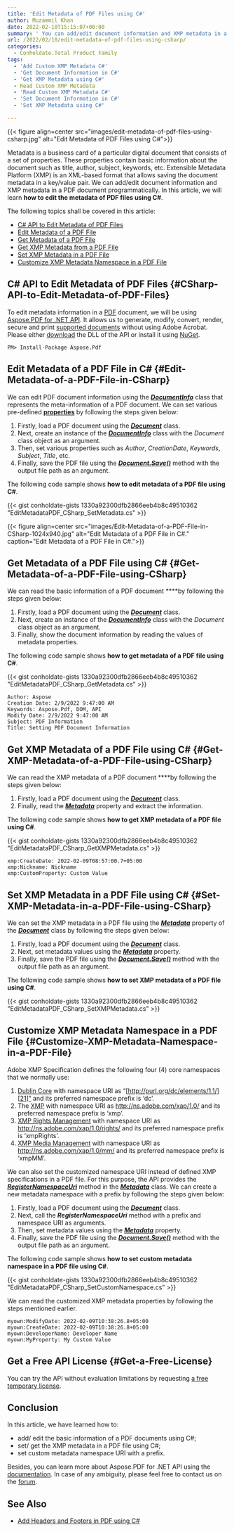 ```yaml
---
title: 'Edit Metadata of PDF Files using C#'
author: Muzammil Khan
date: 2022-02-10T15:15:07+00:00
summary: ' You can add/edit document information and XMP metadata in a PDF document programmatically. In this article, you will learn **how to edit the metadata of PDF files using C#**.'
url: /2022/02/10/edit-metadata-of-pdf-files-using-csharp/
categories:
  - Conholdate.Total Product Family
tags:
  - 'Add Custom XMP Metadata C#'
  - 'Get Document Information in C#'
  - 'Get XMP Metadata using C#'
  - Read Custom XMP Metadata
  - 'Read Custom XMP Metadata C#'
  - 'Set Document Information in C#'
  - 'Set XMP Metadata using C#'

---
```



{{< figure align=center src="images/edit-metadata-of-pdf-files-using-csharp.jpg" alt="Edit Metadata of PDF Files using C#">}}
 

Metadata is a business card of a particular digital doc­ument that consists of a set of properties. These properties contain basic information about the document such as title, author, subject, keywords, etc. Extensible Metadata Platform (XMP) is an XML-based for­mat that allows saving the document metadata in a key/value pair. We can add/edit document information and XMP metadata in a PDF document programmatically. In this article, we will learn **how to edit the metadata of PDF files using C#**.

The following topics shall be covered in this article:

  * [C# API to Edit Metadata of PDF Files][2]
  * [Edit Metadata of a PDF File][3]
  * [Get Metadata of a PDF File][4]
  * [Get XMP Metadata from a PDF File][5]
  * [Set XMP Metadata in a PDF File][6]
  * [Customize XMP Metadata Namespace in a PDF File][7]

## C# API to Edit Metadata of PDF Files {#CSharp-API-to-Edit-Metadata-of-PDF-Files}

To edit metadata information in a [PDF][8] document, we will be using [Aspose.PDF for .NET API][9]. It allows us to generate, modify, convert, render, secure and print [supported documents][10] without using Adobe Acrobat. Please either [download][11] the DLL of the API or install it using [NuGet][12].

```
PM> Install-Package Aspose.Pdf
```

## Edit Metadata of a PDF File in C# {#Edit-Metadata-of-a-PDF-File-in-CSharp}

We can edit PDF document information using the **_[DocumentInfo][13]_** class that represents the meta-information of a PDF document. We can set various pre-defined **[properties][14]** by following the steps given below:

  1. Firstly, load a PDF document using the [**_Document_**][15] class.
  2. Next, create an instance of the **_[DocumentInfo][13]_** class with the _Document_ class object as an argument.
  3. Then, set various properties such as _Author_, _CreationDate_, _Keywords_, _Subject_, _Title_, etc.
  4. Finally, save the PDF file using the **_[Document.Save()][16]_** method with the output file path as an argument.

The following code sample shows **how to edit metadata of a PDF file using C#**.

{{< gist conholdate-gists 1330a92300dfb2866eeb4b8c49510362 "EditMetadataPDF_CSharp_SetMetadata.cs" >}}

{{< figure align=center src="images/Edit-Metadata-of-a-PDF-File-in-CSharp-1024x940.jpg" alt="Edit Metadata of a PDF File in C#." caption="Edit Metadata of a PDF File in C#.">}}
 

## Get Metadata of a PDF File using C# {#Get-Metadata-of-a-PDF-File-using-CSharp}

We can read the basic information of a PDF document ****by following the steps given below:

  1. Firstly, load a PDF document using the [**_Document_**][15] class.
  2. Next, create an instance of the **_[DocumentInfo][13]_** class with the _Document_ class object as an argument.
  3. Finally, show the document information by reading the values of metadata properties.

The following code sample shows **how to get metadata of a PDF file using C#**.

{{< gist conholdate-gists 1330a92300dfb2866eeb4b8c49510362 "EditMetadataPDF_CSharp_GetMetadata.cs" >}}

```
Author: Aspose
Creation Date: 2/9/2022 9:47:00 AM
Keywords: Aspose.Pdf, DOM, API
Modify Date: 2/9/2022 9:47:00 AM
Subject: PDF Information
Title: Setting PDF Document Information
```

## Get XMP Metadata of a PDF File using C# {#Get-XMP-Metadata-of-a-PDF-File-using-CSharp}

We can read the XMP metadata of a PDF document ****by following the steps given below:

  1. Firstly, load a PDF document using the [**_Document_**][15] class.
  2. Finally, read the [**_Metadata_**][18] property and extract the information.

The following code sample shows **how to get XMP metadata of a PDF file using C#**.

{{< gist conholdate-gists 1330a92300dfb2866eeb4b8c49510362 "EditMetadataPDF_CSharp_GetXMPMetadata.cs" >}}

```
xmp:CreateDate: 2022-02-09T08:57:00.7+05:00
xmp:Nickname: Nickname
xmp:CustomProperty: Custom Value
```

## Set XMP Metadata in a PDF File using C# {#Set-XMP-Metadata-in-a-PDF-File-using-CSharp}

We can set the XMP metadata in a PDF file using the **_[Metadata][18]_** property of the **_[Document][19]_** class by following the steps given below:

  1. Firstly, load a PDF document using the [**_Document_**][15] class.
  2. Next, set metadata values using the [**_Metadata_**][18] property.
  3. Finally, save the PDF file using the **_[Document.Save()][16]_** method with the output file path as an argument.

The following code sample shows **how to set XMP metadata of a PDF file using C#**.

{{< gist conholdate-gists 1330a92300dfb2866eeb4b8c49510362 "EditMetadataPDF_CSharp_SetXMPMetadata.cs" >}}

## Customize XMP Metadata Namespace in a PDF File {#Customize-XMP-Metadata-Namespace-in-a-PDF-File}

Adobe XMP Specification defines the following four (4) core namespaces that we normally use:

  1. [Dublin Core][20] with namespace URI as “[http://purl.org/dc/elements/1.1/][21]” and its preferred namespace prefix is ‘dc’.
  2. The [XMP][22] with namespace URI as http://ns.adobe.com/xap/1.0/ and its preferred namespace prefix is ‘xmp’.
  3. [XMP Rights Management][24] with namespace URI as http://ns.adobe.com/xap/1.0/rights/ and its preferred namespace prefix is ‘xmpRights’.
  4. [XMP Media Management][26] with namespace URI as http://ns.adobe.com/xap/1.0/mm/ and its preferred namespace prefix is ‘xmpMM’.

We can also set the customized namespace URI instead of defined XMP specifications in a PDF file. For this purpose, the API provides the **_[RegisterNamespaceUri][28]_** method in the **_[Metadata][29]_** class. We can create a new metadata namespace with a prefix by following the steps given below:

  1. Firstly, load a PDF document using the [**_Document_**][15] class.
  2. Next, call the **_RegisterNamespaceUri_** method with a prefix and namespace URI as arguments.
  3. Then, set metadata values using the [**_Metadata_**][18] property.
  4. Finally, save the PDF file using the **_[Document.Save()][16]_** method with the output file path as an argument.

The following code sample shows **how to set custom metadata namespace in a PDF file using C#**.

{{< gist conholdate-gists 1330a92300dfb2866eeb4b8c49510362 "EditMetadataPDF_CSharp_SetCustomNamespace.cs" >}}

We can read the customized XMP metadata properties by following the steps mentioned earlier.

```
myown:ModifyDate: 2022-02-09T10:38:26.8+05:00
myown:CreateDate: 2022-02-09T10:38:26.8+05:00
myown:DeveloperName: Developer Name
myown:MyProperty: My Custom Value
```

## Get a Free API License {#Get-a-Free-License}

You can try the API without evaluation limitations by requesting [a free temporary license][30].

## Conclusion

In this article, we have learned how to:

  * add/ edit the basic information of a PDF documents using C#;
  * set/ get the XMP metadata in a PDF file using C#;
  * set custom metadata namespace URI with a prefix.

Besides, you can learn more about Aspose.PDF for .NET API using the [documentation][31]. In case of any ambiguity, please feel free to contact us on the [forum][32].

## See Also

  * [Add Headers and Footers in PDF using C#][33]

 [1]: https://blog.conholdate.com/wp-content/uploads/sites/27/2022/02/edit-metadata-of-pdf-files-using-csharp.jpg
 [2]: #CSharp-API-to-Edit-Metadata-of-PDF-Files
 [3]: #Edit-Metadata-of-a-PDF-File-in-CSharp
 [4]: #Get-Metadata-of-a-PDF-File-using-CSharp
 [5]: #Get-XMP-Metadata-of-a-PDF-File-using-CSharp
 [6]: #Set-XMP-Metadata-in-a-PDF-File-using-CSharp
 [7]: #Customize-XMP-Metadata-Namespace-in-a-PDF-File
 [8]: https://docs.fileformat.com/pdf/
 [9]: https://products.aspose.com/pdf/net/
 [10]: https://docs.aspose.com/pdf/net/supported-file-formats/
 [11]: https://downloads.aspose.com/pdf/net
 [12]: https://www.nuget.org/packages/aspose.pdf
 [13]: https://apireference.aspose.com/pdf/net/aspose.pdf/documentinfo
 [14]: https://apireference.aspose.com/pdf/net/aspose.pdf/documentinfo/properties/index
 [15]: https://apireference.aspose.com/pdf/net/aspose.pdf/document
 [16]: https://apireference.aspose.com/pdf/net/aspose.pdf.document/save/methods/4
 [17]: https://blog.conholdate.com/wp-content/uploads/sites/27/2022/02/Edit-Metadata-of-a-PDF-File-in-CSharp.jpg
 [18]: https://apireference.aspose.com/pdf/net/aspose.pdf/document/properties/metadata
 [19]: https://apireference.aspose.com/pdf/net/aspose.pdf/document/
 [20]: https://wwwimages2.adobe.com/content/dam/acom/en/devnet/xmp/pdfs/XMP%20SDK%20Release%20cc-2016-08/XMPSpecificationPart1.pdf#G5.785800
 [21]: http://purl.org/dc/elements/1.1/%22
 [22]: https://wwwimages2.adobe.com/content/dam/acom/en/devnet/xmp/pdfs/XMP%20SDK%20Release%20cc-2016-08/XMPSpecificationPart1.pdf#G5.810413
 [23]: http://ns.adobe.com/xap/1.0/%22
 [24]: https://wwwimages2.adobe.com/content/dam/acom/en/devnet/xmp/pdfs/XMP%20SDK%20Release%20cc-2016-08/XMPSpecificationPart1.pdf#G5.802526
 [25]: http://ns.adobe.com/xap/1.0/rights/%22
 [26]: https://wwwimages2.adobe.com/content/dam/acom/en/devnet/xmp/pdfs/XMP%20SDK%20Release%20cc-2016-08/XMPSpecificationPart1.pdf#G5.785832
 [27]: http://ns.adobe.com/xap/1.0/mm/%22
 [28]: https://apireference.aspose.com/pdf/net/aspose.pdf/metadata/methods/registernamespaceuri
 [29]: https://apireference.aspose.com/pdf/net/aspose.pdf/metadata
 [30]: https://purchase.conholdate.com/temporary-license
 [31]: https://docs.aspose.com/pdf/net
 [32]: https://forum.aspose.com/c/pdf/10
 [33]: https://blog.conholdate.com/2021/12/15/add-headers-and-footers-in-pdf-using-csharp/






